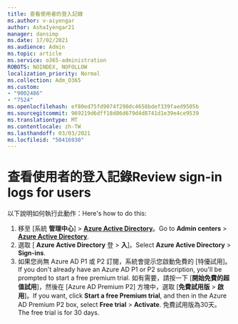 ```yaml
---
title: 查看使用者的登入記錄
ms.author: v-aiyengar
author: AshaIyengar21
manager: dansimp
ms.date: 17/02/2021
ms.audience: Admin
ms.topic: article
ms.service: o365-administration
ROBOTS: NOINDEX, NOFOLLOW
localization_priority: Normal
ms.collection: Adm_O365
ms.custom:
- "9002486"
- "7524"
ms.openlocfilehash: ef80ed75fd9074f290dc4658bdef339faed9505b
ms.sourcegitcommit: 969219d6dff18d86d679d4d8741d1e39e4ce9539
ms.translationtype: MT
ms.contentlocale: zh-TW
ms.lasthandoff: 03/03/2021
ms.locfileid: "50416930"
---
```

# <a name="review-sign-in-logs-for-users"></a><span data-ttu-id="21aa9-102">查看使用者的登入記錄</span><span class="sxs-lookup"><span data-stu-id="21aa9-102">Review sign-in logs for users</span></span>

<span data-ttu-id="21aa9-103">以下說明如何執行此動作：</span><span class="sxs-lookup"><span data-stu-id="21aa9-103">Here's how to do this:</span></span>

1. <span data-ttu-id="21aa9-104">移至 [系統 **管理中心**]  >  **[Azure Active Directory](https://go.microsoft.com/fwlink/p/?linkid=2067268)**。</span><span class="sxs-lookup"><span data-stu-id="21aa9-104">Go to **Admin centers** > **[Azure Active Directory](https://go.microsoft.com/fwlink/p/?linkid=2067268)**.</span></span>
1. <span data-ttu-id="21aa9-105">選取 [ **Azure Active Directory** 登  >  **入**]。</span><span class="sxs-lookup"><span data-stu-id="21aa9-105">Select **Azure Active Directory** > **Sign-ins**.</span></span>
1. <span data-ttu-id="21aa9-106">如果您尚無 Azure AD P1 或 P2 訂閱，系統會提示您啟動免費的 [特優試用]。</span><span class="sxs-lookup"><span data-stu-id="21aa9-106">If you don't already have an Azure AD P1 or P2 subscription, you'll be prompted to start a free premium trial.</span></span> <span data-ttu-id="21aa9-107">如有需要，請按一下 [**開始免費的超值試用**]，然後在 [Azure AD Premium P2] 方塊中，選取 [**免費試用版**  >  **啟用**]。</span><span class="sxs-lookup"><span data-stu-id="21aa9-107">If you want, click **Start a free Premium trial**, and then in the Azure AD Premium P2 box, select **Free trial** > **Activate**.</span></span> <span data-ttu-id="21aa9-108">免費試用版為30天。</span><span class="sxs-lookup"><span data-stu-id="21aa9-108">The free trial is for 30 days.</span></span>